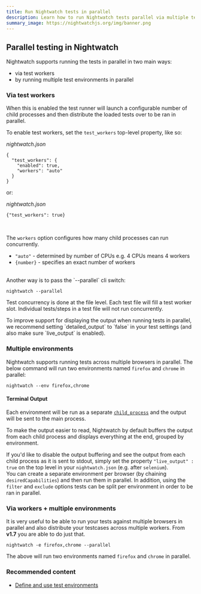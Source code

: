 ```yaml
---
title: Run Nightwatch tests in parallel
description: Learn how to run Nightwatch tests parallel via multiple test works or multiple environments.
summary_image: https://nightwatchjs.org/img/banner.png
---
```


<div class="page-header"><h2>Parallel testing in Nightwatch</h2></div>

Nightwatch supports running the tests in parallel in two main ways:
- via test workers
- by running multiple test environments in parallel

### Via test workers

When this is enabled the test runner will launch a configurable number of child processes and then distribute the loaded tests over to be ran in parallel.

To enable test workers, set the `test_workers` top-level property, like so:

<div class="sample-test">
<i>nightwatch.json</i><pre class="line-numbers"><code class="language-javascript">{
  "test_workers": {
    "enabled": true,
    "workers": "auto"
  }
}
</code></pre></div>

or:

<div class="sample-test"><i>nightwatch.json</i><pre><code class="language-javascript">{"test_workers": true}</code></pre></div>

<br>

The `workers` option configures how many child processes can run concurrently.

- `"auto"` - determined by number of CPUs e.g. 4 CPUs means 4 workers
- `{number}` - specifies an exact number of workers

<br>
Another way is to pass the `--parallel` cli switch:
<pre><code class="language-bash">nightwatch --parallel</code></pre>

Test concurrency is done at the file level. Each test file will fill a test worker slot. Individual tests/steps in a test file will not run concurrently.

<div class="alert alert-warning">
To improve support for displaying the output when running tests in parallel, we recommend setting `detailed_output` to `false` in your test settings (and also make sure `live_output` is enabled).
</div>

### Multiple environments

Nightwatch supports running tests across multiple browsers in parallel. The below command will run two environments named `firefox` and `chrome` in parallel:

<pre><code class="language-bash">nightwatch --env firefox,chrome</code></pre>


#### Terminal Output

Each environment will be run as a separate [`child_process`](https://nodejs.org/api/child_process.html) and the output will be sent to the main process.

To make the output easier to read, Nightwatch by default buffers the output from each child process and displays everything at the end, grouped by environment.

<div class="alert alert-warning">
  If you'd like to disable the output buffering and see the output from each child process as it is sent to stdout, simply set the property <code>"live_output" : true</code> on the top level in your <code>nightwatch.json</code> (e.g. after <code>selenium</code>).
</div>

<div class="alert alert-info">
  You can create a separate environment per browser (by chaining <code>desiredCapabilities</code>) and then run them in parallel. In addition, using the <code>filter</code> and <code>exclude</code> options tests can be split per environment in order to be ran in parallel.
</div>

### Via workers + multiple environments

It is very useful to be able to run your tests against multiple browsers in parallel and also distribute your testcases across multiple workers.
From **v1.7** you are able to do just that.

<pre><code class="language-bash">nightwatch -e firefox,chrome --parallel</code></pre>

The above will run two environments named `firefox` and `chrome` in parallel.

### Recommended content
- [Define and use test environments](/guide/configuration/define-test-environments.html)